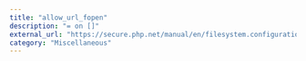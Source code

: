 ```yaml
---
title: "allow_url_fopen"
description: "= on []"
external_url: "https://secure.php.net/manual/en/filesystem.configuration.php#ini.allow-url-fopen"
category: "Miscellaneous"
---
```

